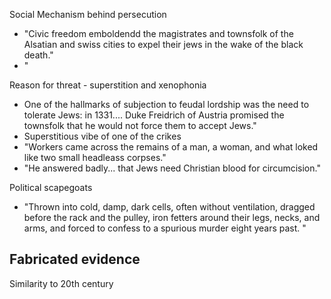 Social Mechanism behind persecution
- "Civic freedom emboldendd the magistrates and townsfolk of the Alsatian and swiss cities to expel their jews in the wake of the black death."
- "

Reason for threat - superstition and xenophonia
- One of the hallmarks of subjection to feudal lordship was the need to tolerate Jews: in 1331.... Duke Freidrich of Austria promised the townsfolk that he would not force them to accept Jews."
- Superstitious vibe of one of the crikes
- "Workers came across the remains of a man, a woman, and what loked like two small headleass corpses."
- "He answered badly... that Jews need Christian blood for circumcision."

Political scapegoats
- "Thrown into cold, damp, dark cells, often without ventilation, dragged before the rack and the pulley, iron fetters around their legs, necks, and arms, and forced to confess to a spurious murder eight years past. "

Fabricated evidence
- 

Similarity to 20th century